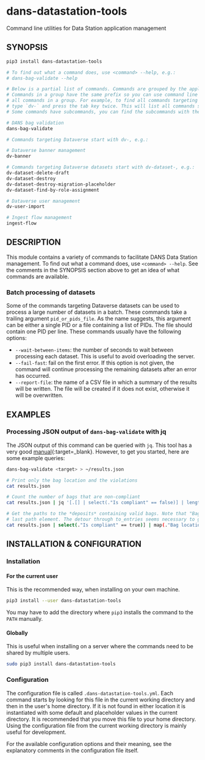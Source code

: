 dans-datastation-tools
======================

Command line utilities for Data Station application management

SYNOPSIS
--------

```bash
pip3 install dans-datastation-tools

# To find out what a command does, use <command> --help, e.g.:
# dans-bag-validate --help

# Below is a partial list of commands. Commands are grouped by the application they target. 
# Commands in a group have the same prefix so you can use command line completion to find 
# all commands in a group. For example, to find all commands targeting Dataverse, 
# type `dv-` and press the tab key twice. This will list all commands starting with `dv-`.
# Some commands have subcommands, you can find the subcommands with the --help option.

# DANS bag validation
dans-bag-validate

# Commands targeting Dataverse start with dv-, e.g.:

# Dataverse banner management
dv-banner 

# Commands targeting Dataverse datasets start with dv-dataset-, e.g.:
dv-dataset-delete-draft 
dv-dataset-destroy
dv-dataset-destroy-migration-placeholder  
dv-dataset-find-by-role-assignment

# Dataverse user management
dv-user-import

# Ingest flow management
ingest-flow
```

DESCRIPTION
-----------

This module contains a variety of commands to facilitate DANS Data Station management. To find out what a command does,
use `<command> --help`. See the comments in the SYNOPSIS section above to get an idea of what commands are available.

### Batch processing of datasets

Some of the commands targeting Dataverse datasets can be used to process a large number of datasets in a batch. These
commands take a trailing argument `pid_or_pids_file`. As the name suggests, this argument can be either a single PID or
a file containing a list of PIDs. The file should contain one PID per line. These commands usually have the following
options:

* `--wait-between-items`: the number of seconds to wait between processing each dataset. This is useful to avoid
  overloading the server.
* `--fail-fast`: fail on the first error. If this option is not given, the command will continue processing the
  remaining datasets after an error has occurred.
* `--report-file`: the name of a CSV file in which a summary of the results will be written. The file will be created
  if it does not exist, otherwise it will be overwritten.

EXAMPLES
--------

### Processing JSON output of `dans-bag-validate` with jq

The JSON output of this command can be queried with `jq`. This tool has a very good
[manual](https://stedolan.github.io/jq/manual/){:target=_blank}. However, to get you started, here are some example
queries:

```bash
dans-bag-validate <target> > ~/results.json

# Print only the bag location and the violations
cat results.json 

# Count the number of bags that are non-compliant
cat results.json | jq '[.[] | select(."Is compliant" == false)] | length'

# Get the paths to the *deposits* containing valid bags. Note that "Bag location" is one level too deep, that's why we need to remove the 
# last path element. The detour through to_entries seems necessary to get rid of the array structure around the results.
cat results.json | select(."Is compliant" == true)] | map(."Bag location") | map(split("/") | .[:-1] | join("/")) | to_entries[] | "\(.value)"
```

INSTALLATION & CONFIGURATION
----------------------------

### Installation

#### For the current user 
This is the recommended way, when installing on your own machine.
  
```bash
pip3 install --user dans-datastation-tools
```
  
 You may have to add the directory where `pip3` installs the command to the `PATH` manually.

#### Globally 
This is useful when installing on a server where the commands need to be shared by multiple users.

```bash
sudo pip3 install dans-datastation-tools
```

### Configuration

The configuration file is called `.dans-datastation-tools.yml`. Each command starts by looking for this file in the
current working directory and then in the user's home directory. If it is not found in either location it is
instantiated with some default and placeholder values in the current directory. It is recommended that you move this
file to your home directory. Using the configuration file from the current working directory is mainly useful for
development.

For the available configuration options and their meaning, see the explanatory comments in the configuration file
itself.

